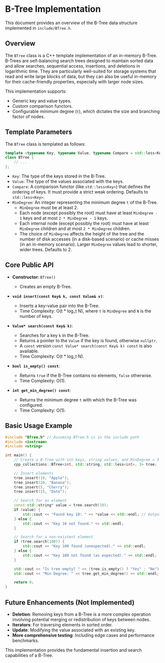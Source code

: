 # B-Tree Implementation

This document provides an overview of the B-Tree data structure implemented in `include/BTree.h`.

## Overview

The `BTree` class is a C++ template implementation of an in-memory B-Tree. B-Trees are self-balancing search trees designed to maintain sorted data and allow searches, sequential access, insertions, and deletions in logarithmic time. They are particularly well-suited for storage systems that read and write large blocks of data, but they can also be useful in-memory for their cache-friendly properties, especially with larger node sizes.

This implementation supports:
- Generic key and value types.
- Custom comparison functors.
- Configurable minimum degree (`t`), which dictates the size and branching factor of nodes.

## Template Parameters

The `BTree` class is templated as follows:

```cpp
template <typename Key, typename Value, typename Compare = std::less<Key>, int MinDegree = 2>
class BTree {
    // ...
};
```

-   `Key`: The type of the keys stored in the B-Tree.
-   `Value`: The type of the values associated with the keys.
-   `Compare`: A comparison functor (like `std::less<Key>`) that defines the ordering of keys. It must provide a strict weak ordering. Defaults to `std::less<Key>`.
-   `MinDegree`: An integer representing the minimum degree `t` of the B-Tree.
    -   `MinDegree` must be at least 2.
    -   Each node (except possibly the root) must have at least `MinDegree - 1` keys and at most `2 * MinDegree - 1` keys.
    -   Each internal node (except possibly the root) must have at least `MinDegree` children and at most `2 * MinDegree` children.
    -   The choice of `MinDegree` affects the height of the tree and the number of disk accesses (in a disk-based scenario) or cache misses (in an in-memory scenario). Larger `MinDegree` values lead to shorter, wider trees. Defaults to 2.

## Core Public API

-   **Constructor**: `BTree()`
    -   Creates an empty B-Tree.

-   **`void insert(const Key& k, const Value& v)`**:
    -   Inserts a key-value pair into the B-Tree.
    -   Time Complexity: O(t * log_t N), where `t` is `MinDegree` and `N` is the number of keys.

-   **`Value* search(const Key& k)`**:
    -   Searches for a key `k` in the B-Tree.
    -   Returns a pointer to the `Value` if the key is found, otherwise `nullptr`.
    -   A `const` version `const Value* search(const Key& k) const` is also available.
    -   Time Complexity: O(t * log_t N).

-   **`bool is_empty() const`**:
    -   Returns `true` if the B-Tree contains no elements, `false` otherwise.
    -   Time Complexity: O(1).

-   **`int get_min_degree() const`**:
    -   Returns the minimum degree `t` with which the B-Tree was configured.
    -   Time Complexity: O(1).

## Basic Usage Example

```cpp
#include "BTree.h" // Assuming BTree.h is in the include path
#include <iostream>
#include <string>

int main() {
    // Create a B-Tree with int keys, string values, and MinDegree = 3
    cpp_collections::BTree<int, std::string, std::less<int>, 3> tree;

    // Insert elements
    tree.insert(10, "Apple");
    tree.insert(20, "Banana");
    tree.insert(5, "Cherry");
    tree.insert(15, "Date");

    // Search for an element
    const std::string* value = tree.search(10);
    if (value) {
        std::cout << "Found key 10: " << *value << std::endl; // Output: Found key 10: Apple
    } else {
        std::cout << "Key 10 not found." << std::endl;
    }

    // Search for a non-existent element
    if (tree.search(100)) {
        std::cout << "Key 100 found (unexpected)." << std::endl;
    } else {
        std::cout << "Key 100 not found (as expected)." << std::endl;
    }

    std::cout << "Is tree empty? " << (tree.is_empty() ? "Yes" : "No") << std::endl; // Output: No
    std::cout << "Min Degree: " << tree.get_min_degree() << std::endl; // Output: 3

    return 0;
}
```

## Future Enhancements (Not Implemented)

-   **Deletion**: Removing keys from a B-Tree is a more complex operation involving potential merging or redistribution of keys between nodes.
-   **Iterators**: For traversing elements in sorted order.
-   **Update**: Modifying the value associated with an existing key.
-   **More comprehensive testing**: Including edge cases and performance benchmarks.

This implementation provides the fundamental insertion and search capabilities of a B-Tree.
